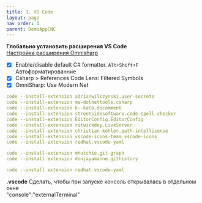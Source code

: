 ```yaml
---
title: 1. VS Code
layout: page
nav_order: 1
parent: DemoAppCNC
---
```

**Глобально установить расширения VS Code**  
[Настройка расширения Omnisharp](https://youtube.com/live/m2iVPnHXYo8?si=EnSIkaIECMiOmarE&t=1629)  
 - [x] Enable/disable default C# formatter. `Alt+Shift+F` Автоформатированние  
 - [x] Csharp > References Code Lens: Filtered Symbols
 - [x] OmniSharp: Use Modern Net

```yaml
code --install-extension adrianwilczynski.user-secrets
code --install-extension ms-dotnettools.csharp
code --install-extension k--kato.docomment
code --install-extension streetsidesoftware.code-spell-checker
code --install-extension EditorConfig.EditorConfig
code --install-extension ritwickdey.LiveServer
code --install-extension christian-kohler.path-intellisense
code --install-extension vscode-icons-team.vscode-icons
code --install-extension redhat.vscode-yaml

code --install-extension mhutchie.git-graph
code --install extension donjayamanne.githistory

code --install extension redhat.vscode-yaml
```

**.vscode** Сделать, чтобы при запуске консоль открывалась в отдельном окне    
"console":"externalTerminal"  